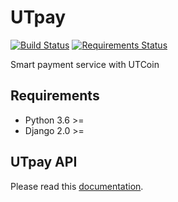 # UTpay

[![Build Status](https://travis-ci.org/UTpay/UTpay.svg?branch=master)](https://travis-ci.org/UTpay/UTpay)
[![Requirements Status](https://requires.io/github/UTpay/UTpay/requirements.svg?branch=master)](https://requires.io/github/UTpay/UTpay/requirements/?branch=master)

Smart payment service with UTCoin

## Requirements
- Python 3.6 >=
- Django 2.0 >=

## UTpay API
Please read this [documentation](https://github.com/UTpay/UTpay/blob/master/api/README.md).
